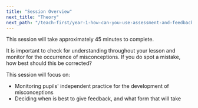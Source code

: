 ```yaml
---
title: "Session Overview"
next_title: "Theory"
next_path: "/teach-first/year-1-how-can-you-use-assessment-and-feedback-to-greatest-effect/spring-week-3-ect-theory"
---
```


This session will take approximately 45 minutes to complete.

It is important to check for understanding throughout your lesson and monitor for the occurrence of misconceptions. If you do spot a mistake, how best should this be corrected?

This session will focus on:

- Monitoring pupils' independent practice for the development of misconceptions
- Deciding when is best to give feedback, and what form that will take
